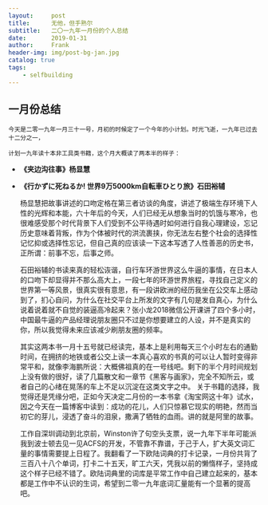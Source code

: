 ```yaml
---
layout:     post
title:      无他，但手熟尔
subtitle:   二〇一九年一月份的个人总结
date:       2019-01-31
author:     Frank
header-img: img/post-bg-jan.jpg
catalog: true
tags:
    - selfbuilding
---
```


## 一月份总结

    今天是二零一九年一月三十一号，月初的时候定了一个今年的小计划。时光飞逝，一九年已过去十二分之一，

    计划一九年读十本非工具类书籍，这个月大概读了两本半的样子：
- **《夹边沟往事》杨显慧**
- **《行かずに死ねるか! 世界9万5000km自転車ひとり旅》石田裕辅**

    杨显慧把故事讲述的口吻定格在第三者访谈的角度，讲述了极端生存环境下人性的光辉和本能，六十年后的今天，人们已经无从想象当时的饥饿与寒冷，也很难感受那个时代背景下人们受到不公平待遇时如何进行自我心理建设，忘记历史意味着背叛，作为个体被时代的洪流裹挟，你无法左右整个社会的选择性记忆抑或选择性忘记，但自己真的应该读一下这本写透了人性善恶的历史书，正所谓：前事不忘，后事之师。
    
    石田裕辅的书读来真的轻松诙谐，自行车环游世界这么牛逼的事情，在日本人的口吻下却显得并不那么高大上，一段七年的环游世界旅程，寻找自己定义的世界第一等风景，很真实很有意思，有一段讲欧洲的经历我坐在公交车上感动到了，扪心自问，为什么在社交平台上所发的文字有几句是发自真心，为什么说着说着就不自觉的装逼高冷起来？张小龙2018微信公开课讲了四个多小时，中国最牛逼的产品经理说朋友圈只不过是你想要建立的人设，并不是真实的你，所以我觉得未来应该减少刷朋友圈的频率。

    其实这两本书一月十五号就已经读完，基本上是利用每天三个小时左右的通勤时间，在拥挤的地铁或者公交上读一本真心喜欢的书真的可以让人暂时变得非常平和，就像李海鹏所说：大概佛祖真的在一号线吧。剩下的半个月时间规划上没有做的很好，读了几篇散文和一章节《黑客与画家》，完全不知所云，或者自己的心绪在晃荡的车上不足以沉淀在这类文字之中。
    关于书籍的选择，我觉得还是凭缘分吧，正如今天决定二月份的一本书拿《淘宝网这十年》试水，因之今天在一篇博客中读到：成功的花儿，人们只惊慕它现实的明艳，然而当初它的芽儿，浸透了奋斗的泪泉，撒满了牺牲的血雨。讲的就是阿里的故事。

    工作自深圳调动到北京前，Winston许了句空头支票，说一九年下半年可能派我到波士顿去见一见ACFS的开发，不管靠不靠谱，于己于人，扩大英文词汇量的事情需要提上日程了。我翻看了一下欧陆词典的打卡记录，一月份共背了三百八十八个单词，打卡二十五天，旷工六天，凭我以前的懒惰样子，坚持成这个样子已经不错了。欧陆词典里的词库是平常工作中自己建立起来的，基本都是工作中不认识的生词，希望到二零一九年底词汇量能有一个显著的提高吧。
